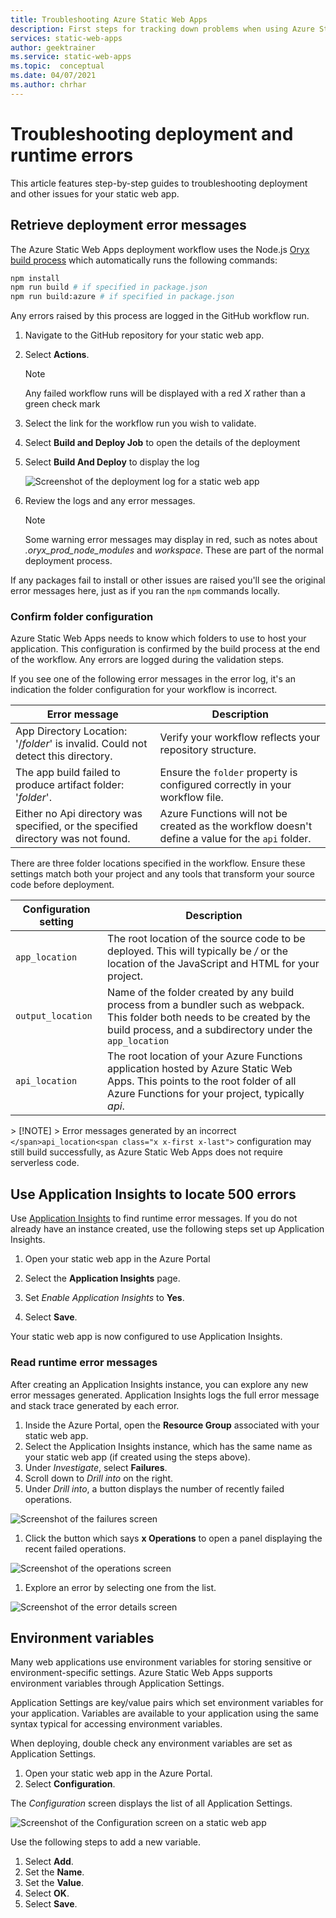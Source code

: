 ```yaml
---
title: Troubleshooting Azure Static Web Apps
description: First steps for tracking down problems when using Azure Static Web Apps.
services: static-web-apps
author: geektrainer
ms.service: static-web-apps
ms.topic:  conceptual
ms.date: 04/07/2021
ms.author: chrhar
---
```


# Troubleshooting deployment and runtime errors

This article features step-by-step guides to troubleshooting deployment and other issues for your static web app.

## Retrieve deployment error messages

The Azure Static Web Apps deployment workflow uses the Node.js [Oryx build process](https://github.com/microsoft/Oryx/blob/master/doc/runtimes/nodejs.md#build) which automatically runs the following commands:

```bash
npm install
npm run build # if specified in package.json
npm run build:azure # if specified in package.json
```

Any errors raised by this process <span class="x x-first x-last">are </span>logged in the GitHub workflow run.

1. Navigate to the GitHub repository for your static web app.
1. Select **Actions**.

    > [!NOTE]
    > Any failed workflow runs will be displayed with a red *X* rather than a green check mark

1. Select the link for the workflow run you wish to validate.
1. Select **Build and Deploy Job** to open the details of the deployment
1. Select **Build And Deploy** to display the log

    ![Screenshot of the deployment log for a static web app](./media/troubleshooting/build-deploy-log.png)

1. Review the logs and any error messages<span class="x x-first x-last">.</span>

    > [!NOTE]
    > Some warning error messages may display in red, such as notes about *.oryx_prod_node_modules* and *workspace*. These are part of the normal deployment process.

If any packages fail to install or other issues are raised you<span class="x x-first x-last">'ll</span> see the original error messages here, just as if you ran the `npm` commands locally.

### Confirm folder configuration

Azure Static Web Apps needs to know which folders to use to host your application. This configuration is confirmed <span class="x x-first x-last">by</span> the build process<span class="x x-first x-last"> at the end of </span>the workflow<span class="x x-first x-last">. Any errors are logged during </span>the <span class="x x-first x-last">validation steps. </span>

If you see one of the following error messages in the error log, it's an indication the folder configuration for your workflow is incorrect.

| Error message | Description |
| --- | --- |
|App Directory Location: '/*folder*' is invalid. Could not detect this directory. | Verify your workflow reflects your repository structure. |
| The app build failed to produce artifact folder: '*folder*'. | Ensure the `folder` property is configured correctly in your workflow file. |
| Either no Api directory was specified, or the specified directory was not found. | Azure Functions will not be created as the workflow doesn't define a value for the `api` folder. |

There are three folder locations specified in the workflow. Ensure <span class="x x-first x-last">these</span> settings match both your project and any <span class="x x-first x-last">tools that transform your source code before deployment.</span>

| Configuration setting | Description |
| --- | --- |
| `app_location` | The root location of the source code to be deployed. This will typically be */* or the location of the JavaScript and HTML for your project. |
| `output_location` | Name of the folder created by any build process from a bundler such as webpack. This folder both needs to be created by the build process, and a subdirectory under the `app_location` |
| `api_location` |The root location of your Azure Functions application hosted by Azure Static Web Apps. This points to the root folder of all Azure Functions for your project, typically *api*. |
  
  &gt; <span class="x x-first x-last">[!</span>NOTE]
  &gt; Error messages generated by an incorrect <span class="x x-first x-last">`</span>api_location<span class="x x-first x-last">`</span> configuration may still build successfully, as Azure Static Web Apps does not require serverless code.

## Use Application Insights to locate 500 errors

Use [Application Insights](../azure-monitor/app/app-insights-overview.md) to find runtime error messages. If you do not already have an instance created, use the following steps set up Application Insights.

1. Open your static web app in the Azure Portal


1. Select the **Application Insights** page.

1. Set *Enable Application Insights* to **Yes**.


1. Select **Save**.

Your static web app is now configured to use Application Insights.

### Read runtime error messages

After creating an Application Insights instance, you can explore any new error messages generated. Application Insights logs the full error message and stack trace generated by each error.

1. Inside the Azure Portal, open the **Resource Group** associated with your static web app.
1. Select the Application Insights instance, which has the same name as your static web app (if created using the steps above).
1. Under *Investigate*, select **Failures**.
1. Scroll down to *Drill into* on the right.
1. Under *Drill into*, a button displays the number of recently failed operations.

  ![Screenshot of the failures screen](./media/troubleshooting/app-insights-errors.png)

1. Click the button which says **x Operations** to open a panel displaying the recent failed operations.

  ![Screenshot of the operations screen](./media/troubleshooting/app-insights-operations.png)

1. Explore an error by selecting one from the list.

  ![Screenshot of the error details screen](./media/troubleshooting/app-insights-details.png)

## <span class="x x-first x-last">Environment</span> variables

Many web applications use environment variables for storing sensitive or environment-specific settings. Azure Static Web Apps supports environment variables through Application Settings.

Application Settings are key/value pairs which set environment variables for your application. Variables are available to your application using the same syntax typical for accessing environment variables.

When deploying, double check any environment variables are set as Application Settings.

1. Open your static web app in the Azure Portal.
1. Select **Configuration**.

The *Configuration* screen displays the list of all Application Settings.

  ![Screenshot of the Configuration screen on a static web app](media/troubleshooting/app-settings.png)

Use the following steps to add a new variable.

1. Select **Add**.
1. Set the **Name**.
1. Set the **Value**. 
1. Select **OK**.
1. Select **Save**.
